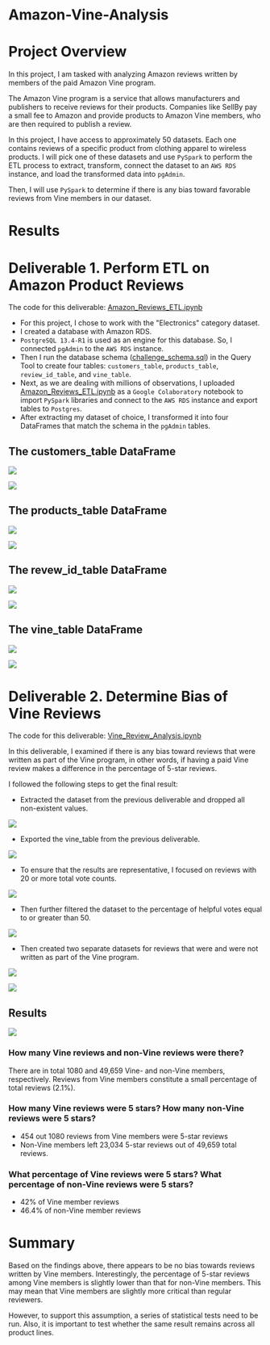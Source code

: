 # Amazon-Vine-Analysis

# Project Overview
In this project, I am tasked with analyzing Amazon reviews written by members of the paid Amazon Vine program. 

The Amazon Vine program is a service that allows manufacturers and publishers to receive reviews for their products. Companies like SellBy pay a small fee to Amazon and provide products to Amazon Vine members, who are then required to publish a review. 

In this project, I have access to approximately 50 datasets. Each one contains reviews of a specific product from clothing apparel to wireless products. I will pick one of these datasets and use ```PySpark``` to perform the ETL process to extract, transform, connect the dataset to an ```AWS RDS``` instance, and load the transformed data into ```pgAdmin```. 

Then, I will use ```PySpark``` to determine if there is any bias toward favorable reviews from Vine members in our dataset. 

# Results

# Deliverable 1. Perform ETL on Amazon Product Reviews
The code for this deliverable: [Amazon_Reviews_ETL.ipynb](https://github.com/Aigerim-Zh/Amazon-Vine-Analysis/blob/main/Amazon_Reviews_ETL.ipynb)

- For this project, I chose to work with the "Electronics" category dataset. 
- I created a database with Amazon RDS. 
- ```PostgreSQL 13.4-R1``` is used as an engine for this database. So, I connected ```pgAdmin``` to the ```AWS RDS``` instance.
- Then I run the database schema ([challenge_schema.sql](https://github.com/Aigerim-Zh/Amazon-Vine-Analysis/blob/main/challenge_schema.sql)) in the Query Tool to create four tables: ```customers_table```, ```products_table```, ```review_id_table```, and ```vine_table```.
- Next, as we are dealing with millions of observations, I uploaded [Amazon_Reviews_ETL.ipynb](https://github.com/Aigerim-Zh/Amazon-Vine-Analysis/blob/main/Amazon_Reviews_ETL.ipynb) as a ```Google Colaboratory``` notebook to import ```PySpark``` libraries and connect to the ```AWS RDS``` instance and export tables to ```Postgres```.
- After extracting my dataset of choice, I transformed it into four DataFrames that match the schema in the ```pgAdmin``` tables.

## The customers_table DataFrame
![](https://github.com/Aigerim-Zh/Amazon-Vine-Analysis/blob/main/Images/customers_df_table.png)

![](https://github.com/Aigerim-Zh/Amazon-Vine-Analysis/blob/main/Images/sql_customers_table.png)


## The products_table DataFrame
![](https://github.com/Aigerim-Zh/Amazon-Vine-Analysis/blob/main/Images/products_df_table.png)

![](https://github.com/Aigerim-Zh/Amazon-Vine-Analysis/blob/main/Images/sql_products_table.png)

## The revew_id_table DataFrame

![](https://github.com/Aigerim-Zh/Amazon-Vine-Analysis/blob/main/Images/review_id_df.png)

![](https://github.com/Aigerim-Zh/Amazon-Vine-Analysis/blob/main/Images/sql_review_id_table.png)


## The vine_table DataFrame
![](https://github.com/Aigerim-Zh/Amazon-Vine-Analysis/blob/main/Images/vine_df.png)

![](https://github.com/Aigerim-Zh/Amazon-Vine-Analysis/blob/main/Images/sql_vine_table.png)


# Deliverable 2. Determine Bias of Vine Reviews

The code for this deliverable: [Vine_Review_Analysis.ipynb](https://github.com/Aigerim-Zh/Amazon-Vine-Analysis/blob/main/Vine_Review_Analysis.ipynb)

In this deliverable, I examined if there is any bias toward reviews that were written as part of the Vine program, in other words, if having a paid Vine review makes a difference in the percentage of 5-star reviews.

I followed the following steps to get the final result:
* Extracted the dataset from the previous deliverable and dropped all non-existent values.

![](https://github.com/Aigerim-Zh/Amazon-Vine-Analysis/blob/main/Images/Deliverable%202/dropna_df.png)

* Exported the vine_table from the previous deliverable.

![](https://github.com/Aigerim-Zh/Amazon-Vine-Analysis/blob/main/Images/Deliverable%202/vine_df_del2.png)

* To ensure that the results are representative, I focused on reviews with 20 or more total vote counts. 

![](https://github.com/Aigerim-Zh/Amazon-Vine-Analysis/blob/main/Images/Deliverable%202/total_votes_20_or_more.png)


* Then further filtered the dataset to the percentage of helpful votes equal to or greater than 50. 

![](https://github.com/Aigerim-Zh/Amazon-Vine-Analysis/blob/main/Images/Deliverable%202/helpful_votes_50%25.png)

* Then created two separate datasets for reviews that were and were not written as part of the Vine program.  

![](https://github.com/Aigerim-Zh/Amazon-Vine-Analysis/blob/main/Images/Deliverable%202/paid_df.png)

![](https://github.com/Aigerim-Zh/Amazon-Vine-Analysis/blob/main/Images/Deliverable%202/non_paid_df.png)

## Results 

![](https://github.com/Aigerim-Zh/Amazon-Vine-Analysis/blob/main/Images/Deliverable%202/Results.png)

### How many Vine reviews and non-Vine reviews were there?

There are in total 1080 and 49,659 Vine- and non-Vine members, respectively. Reviews from Vine members constitute a small percentage of total reviews (2.1%).

### How many Vine reviews were 5 stars? How many non-Vine reviews were 5 stars?
- 454 out 1080 reviews from Vine members were 5-star reviews
- Non-Vine members left 23,034 5-star reviews out of 49,659 total reviews.

### What percentage of Vine reviews were 5 stars? What percentage of non-Vine reviews were 5 stars?
- 42% of Vine member reviews
- 46.4% of non-Vine member reviews

# Summary
Based on the findings above, there appears to be no bias towards reviews written by Vine members. Interestingly, the percentage of 5-star reviews among Vine members is slightly lower than that for non-Vine members. This may mean that Vine members are slightly more critical than regular reviewers.

However, to support this assumption, a series of statistical tests need to be run. Also, it is important to test whether the same result remains across all product lines. 


